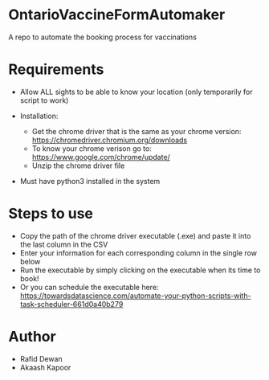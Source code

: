 # OntarioVaccineFormAutomaker

A repo to automate the booking process for vaccinations

# Requirements

- Allow ALL sights to be able to know your location (only temporarily for script to work)
- Installation:

    - Get the chrome driver that is the same as your chrome version: https://chromedriver.chromium.org/downloads
    - To know your chrome verison go to: https://www.google.com/chrome/update/
    - Unzip the chrome driver file
- Must have python3 installed in the system

# Steps to use

- Copy the path of the chrome driver executable (.exe) and paste it into the last column in the CSV
- Enter your information for each corresponding column in the single row below
- Run the executable by simply clicking on the executable when its time to book!
- Or you can schedule the executable here: https://towardsdatascience.com/automate-your-python-scripts-with-task-scheduler-661d0a40b279

# Author

- Rafid Dewan
- Akaash Kapoor
